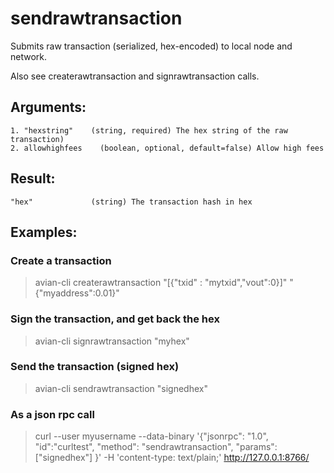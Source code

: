 # sendrawtransaction

Submits raw transaction (serialized, hex-encoded) to local node and network.

Also see createrawtransaction and signrawtransaction calls.

## Arguments:
```
1. "hexstring"    (string, required) The hex string of the raw transaction)
2. allowhighfees    (boolean, optional, default=false) Allow high fees
```

## Result:
```
"hex"             (string) The transaction hash in hex
```

## Examples:

### Create a transaction

> avian-cli createrawtransaction "[{\"txid\" : \"mytxid\",\"vout\":0}]" "{\"myaddress\":0.01}"

### Sign the transaction, and get back the hex

> avian-cli signrawtransaction "myhex"

### Send the transaction (signed hex)

> avian-cli sendrawtransaction "signedhex"

### As a json rpc call

> curl --user myusername --data-binary '{"jsonrpc": "1.0", "id":"curltest", "method": "sendrawtransaction", "params": ["signedhex"] }' -H 'content-type: text/plain;' http://127.0.0.1:8766/